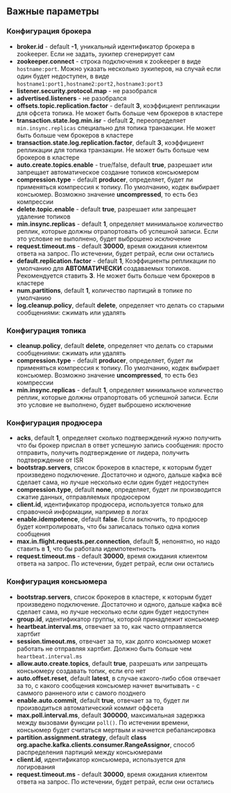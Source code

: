 ## Важные параметры
### Конфигурация брокера
- **broker.id** - default **-1**, уникальный идентификатор брокера в zookeeper. Если не задать, зукипер сгенерирует сам
- **zookeeper.connect** - строка подключения к zookeeper в виде `hostname:port`. Можно указать несколько зукиперов, на случай если один будет недоступен, в виде `hostname1:port1,hostname2:port2,hostname3:port3`
- **listener.security.protocol.map** - не разобрался
- **advertised.listeners** - не разобрался
- **offsets.topic.replication.factor** - default **3**, коэффициент репликации для офсета топика. Не может быть больше чем брокеров в кластере
- **transaction.state.log.min.isr** - default **2**, переопределяет `min.insync.replicas` специально для топика транзакции. Не может быть больше чем брокеров в кластере
- **transaction.state.log.replication.factor**, default **3**, коэффициент репликации для топика транзакции. Не может быть больше чем брокеров в кластере  
- **auto.create.topics.enable** - true/false, default **true**, разрешает или запрещает автоматическое создание топиков консьюмером
- **compression.type** - default **producer**, определяет, будет ли применяться компрессия к топику. По умолчанию, кодек выбирает консьюмер. Возможно значение **uncompressed**, то есть без компрессии
- **delete.topic.enable** - default **true**, разрешает или запрещает удаление топиков
- **min.insync.replicas** - default **1**, определяет минимальное количество реплик, которые должны отрапортовать об
  успешной записи. Если это условие не выполнено, будет выброшено исключение
- **request.timeout.ms** - default **30000**, время ожидания клиентом ответа на запрос. По истечении, будет ретрай, если
  они остались
- **default.replication.factor** - default **1**, Коэффициенты репликации по умолчанию для **АВТОМАТИЧЕСКИ** создаваемых
  топиков. Рекомендуется ставить **3**. Не может быть больше чем брокеров в кластере
- **num.partitions**, default **1**, количество партиций в топике по умолчанию
- **log.cleanup.policy**, default **delete**, определяет что делать со старыми сообщениями: сжимать или удалять

### Конфигурация топика
- **cleanup.policy**, default **delete**, определяет что делать со старыми сообщениями: сжимать или удалять
- **compression.type** - default **producer**, определяет, будет ли применяться компрессия к топику. По умолчанию, кодек выбирает консьюмер. Возможно значение **uncompressed**, то есть без компрессии
- **min.insync.replicas** - default **1**, определяет минимальное количество реплик, которые должны отрапортовать об успешной записи. Если это условие не выполнено, будет выброшено исключение

### Конфигурация продюсера
- **acks**, default **1**, определяет сколько подтверждений нужно получить что бы брокер прислал в ответ успешную запись сообщения: просто отправить, получить подтверждение от лидера, получить подтверждение от ISR
- **bootstrap.servers**, список брокеров в кластере, к которым будет произведено подключение. Достаточно и одного, дальше кафка всё сделает сама, но лучше несколько если один будет недоступен
- **compression.type**, default **none**, определяет, будет ли производится сжатие данных, отправляемых продюсером
- **client.id**, идентификатор продюсера, используется только для справочной информации, например в логах
- **enable.idempotence**, default **false**. Если включить, то продюсер будет контролировать, что бы записалась только одна копия сообщения
- **max.in.flight.requests.per.connection**, default **5**, непонятно, но надо ставить в **1**, что бы работала
  идемпотентность
- **request.timeout.ms** - default **30000**, время ожидания клиентом ответа на запрос. По истечении, будет ретрай, если
  они остались

### Конфигурация консьюмера

- **bootstrap.servers**, список брокеров в кластере, к которым будет произведено подключение. Достаточно и одного,
  дальше кафка всё сделает сама, но лучше несколько если один будет недоступен
- **group.id**, идентификатор группы, которой принадлежит консьюмер
- **heartbeat.interval.ms**, отвечает за то, как часто отправляется хартбит
- **session.timeout.ms**, отвечает за то, как долго консьюмер может работать не отправляя хартбит. Должно быть больше
  чем `heartbeat.interval.ms`
- **allow.auto.create.topics**, default **true**, разрешать или запрещать консьюмеру создавать топик, если его нет
- **auto.offset.reset**, default **latest**, в случае какого-либо сбоя отвечает за то, с какого сообщения консьюмер
  начнет вычитывать - с саммого ранненого или с самого позднего
- **enable.auto.commit**, default **true**, отвечает за то, будет ли производиться автоматический коммит оффсета
- **max.poll.interval.ms**, default **300000**, максимальная задержка между вызовами функции `poll()`. По истечении
  времени, консьюмер будет считаться мертвым и начнется ребалансировка
- **partition.assignment.strategy**, default **class org.apache.kafka.clients.consumer.RangeAssignor**, способ
  распределения партиций между консьюмерами
- **client.id**, идентификатор консьюмера, используется для логирования
- **request.timeout.ms** - default **30000**, время ожидания клиентом ответа на запрос. По истечении, будет ретрай, если
  они остались






